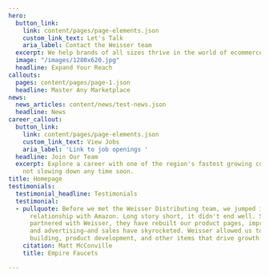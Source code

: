 ```yaml
---
hero:
  button_link:
    link: content/pages/page-elements.json
    custom_link_text: Let's Talk
    aria_label: Contact the Weisser team
  excerpt: We help brands of all sizes thrive in the world of ecommerce.
  image: "/images/1280x620.jpg"
  headline: Expand Your Reach
callouts:
  pages: content/pages/page-1.json
  headline: Master Any Marketplace
news:
  news_articles: content/news/test-news.json
  headline: News
career_callout:
  button_link:
    link: content/pages/page-elements.json
    custom_link_text: View Jobs
    aria_label: 'Link to job openings '
  headline: Join Our Team
  excerpt: Explore a career with one of the region's fastest growing companies. We're
    not slowing down any time soon.
title: Homepage
testimonials:
  testimonial_headline: Testimonials
  testimonial:
  - pullquote: Before we met the Weisser Distributing team, we jumped into a direct
      relationship with Amazon. Long story short, it didn't end well. Since we’ve
      partnered with Weisser, they have rebuilt our product pages, improved keywords
      and advertising—and sales have skyrocketed. Weisser allowed us to focus on brand
      building, product development, and other items that drive growth.
    citation: Matt McConville
    title: Empire Faucets

---
```

